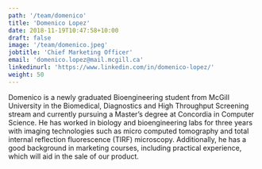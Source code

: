 ```yaml
---
path: '/team/domenico'
title: 'Domenico Lopez'
date: 2018-11-19T10:47:58+10:00
draft: false
image: '/team/domenico.jpeg'
jobtitle: 'Chief Marketing Officer'
email: 'domenico.lopez@mail.mcgill.ca'
linkedinurl: 'https://www.linkedin.com/in/domenico-lopez/'
weight: 50
---
```


Domenico is a newly graduated Bioengineering student from McGill University in the Biomedical, Diagnostics and High Throughput Screening stream and currently pursuing a Master’s degree at Concordia in Computer Science. He has worked in biology and bioengineering labs for three years with imaging technologies such as micro computed tomography and total internal reflection fluorescence (TIRF) microscopy. Additionally, he has a good background in marketing courses, including practical experience, which will aid in the sale of our product.

